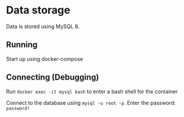 # Data storage
Data is stored using MySQL 8.
## Running
Start up using docker-compose

## Connecting (Debugging)
Run `docker exec -it mysql bash` to enter a bash shell for the container

Connect to the database using `mysql -u root -p`. Enter the password: `password!`
